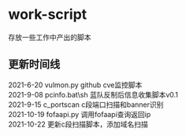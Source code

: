 # work-script
存放一些工作中产出的脚本

## 更新时间线

2021-6-20 vulmon.py github cve监控脚本  
2021-9-08 pcinfo.bat\sh 蓝队反制后信息收集脚本v0.1  
2021-9-15 c_portscan c段端口扫描和banner识别  
2021-10-19 fofaapi.py 调用fofaapi查询返回ip  
2021-10-22 更新c段扫描脚本，添加域名扫描

